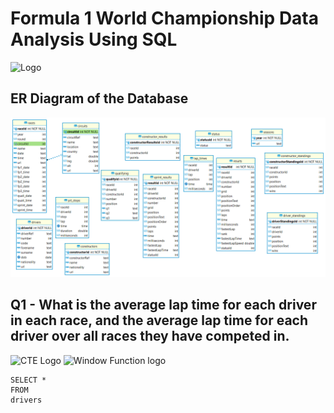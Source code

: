 # Formula 1 World Championship Data Analysis Using SQL
![Logo](https://i.pinimg.com/originals/dc/1e/cd/dc1ecd6a8b61a87ebca183f93e8f581c.png)

## ER Diagram of the Database
![App Screenshot](https://github.com/john-paul-31/Formula_1/blob/main/ER%20Diagram.png)

## Q1  - What is the average lap time for each driver in each race, and  the average lap time for each driver over all races they have competed in.

![CTE Logo](https://img.shields.io/badge/-CTE-green) ![Window Function logo](https://img.shields.io/badge/-Window%20Function-yellow)

```
SELECT *
FROM
drivers
```

